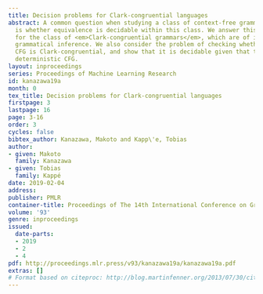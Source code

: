 ```yaml
---
title: Decision problems for Clark-congruential languages
abstract: A common question when studying a class of context-free grammars (CFGs)
  is whether equivalence is decidable within this class. We answer this question positively
  for the class of <em>Clark-congruential grammars</em>, which are of interest to
  grammatical inference. We also consider the problem of checking whether a given
  CFG is Clark-congruential, and show that it is decidable given that the CFG is a
  deterministic CFG.
layout: inproceedings
series: Proceedings of Machine Learning Research
id: kanazawa19a
month: 0
tex_title: Decision problems for Clark-congruential languages
firstpage: 3
lastpage: 16
page: 3-16
order: 3
cycles: false
bibtex_author: Kanazawa, Makoto and Kapp\'e, Tobias
author:
- given: Makoto
  family: Kanazawa
- given: Tobias
  family: Kappé
date: 2019-02-04
address: 
publisher: PMLR
container-title: Proceedings of The 14th International Conference on Grammatical Inference
volume: '93'
genre: inproceedings
issued:
  date-parts:
  - 2019
  - 2
  - 4
pdf: http://proceedings.mlr.press/v93/kanazawa19a/kanazawa19a.pdf
extras: []
# Format based on citeproc: http://blog.martinfenner.org/2013/07/30/citeproc-yaml-for-bibliographies/
---
```

